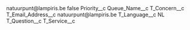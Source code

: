 <?xml version="1.0" encoding="UTF-8"?>
<CustomMetadata xmlns="http://soap.sforce.com/2006/04/metadata" xmlns:xsi="http://www.w3.org/2001/XMLSchema-instance" xmlns:xsd="http://www.w3.org/2001/XMLSchema">
    <label>natuurpunt@lampiris.be</label>
    <protected>false</protected>
    <values>
        <field>Priority__c</field>
        <value xsi:nil="true"/>
    </values>
    <values>
        <field>Queue_Name__c</field>
        <value xsi:nil="true"/>
    </values>
    <values>
        <field>T_Concern__c</field>
        <value xsi:nil="true"/>
    </values>
    <values>
        <field>T_Email_Address__c</field>
        <value xsi:type="xsd:string">natuurpunt@lampiris.be</value>
    </values>
    <values>
        <field>T_Language__c</field>
        <value xsi:type="xsd:string">NL</value>
    </values>
    <values>
        <field>T_Question__c</field>
        <value xsi:nil="true"/>
    </values>
    <values>
        <field>T_Service__c</field>
        <value xsi:nil="true"/>
    </values>
</CustomMetadata>
